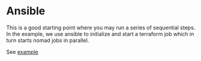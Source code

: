 # Ansible

This is a good starting point where you may run a series of sequential steps.
In the example, we use ansible to initialize and start a terraform job which in turn starts nomad jobs in parallel.

See [example](../../template_example/dev/ansible)